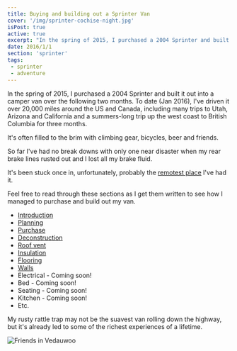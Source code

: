 ```yaml
---
title: Buying and building out a Sprinter Van
cover: '/img/sprinter-cochise-night.jpg'
isPost: true
active: true
excerpt: "In the spring of 2015, I purchased a 2004 Sprinter and built it out into a camper van over the following two months. To date (Jan 2016), I've driven it over 20,000 miles around the US and Canada, including many trips to Utah, Arizona and California and a summers-long trip up the west coast to British Columbia for three months. My rusty rattle trap may not be the suavest van rolling down the highway, but it's already led to some of the richest experiences of a lifetime."
date: 2016/1/1
section: 'sprinter'
tags:
 - sprinter
 - adventure
---
```


In the spring of 2015, I purchased a 2004 Sprinter and built it out into a camper van over the following two months. To date (Jan 2016), I've driven it over 20,000 miles around the US and Canada, including many trips to Utah, Arizona and California and a summers-long trip up the west coast to British Columbia for three months.

It's often filled to the brim with climbing gear, bicycles, beer and friends.

So far I've had no break downs with only one near disaster when my rear brake lines rusted out and I lost all my brake fluid.

It's been stuck once in, unfortunately, probably the [remotest place](https://www.google.com/maps/place/Unnamed+Rd,+Powell+River,+BC+V8A,+Canada/@50.1753944,-124.2286814,17z/data=!3m1!4b1!4m2!3m1!1s0x548788c55e98315b:0xa3938f36131619e!5m1!1e4) I've had it.

Feel free to read through these sections as I get them written to see how I managed to purchase and build out my van.

- [Introduction](/2016/01/05/introduction/)
- [Planning](/2016/01/06/planning/)
- [Purchase](/2016/01/24/sprinter-purchase/)
- [Deconstruction](/2016/01/25/deconstruction/)
- [Roof vent](/2016/01/26/roof-vent/)
- [Insulation](/2016/01/28/insulation/)
- [Flooring](/2016/02/01/flooring/)
- [Walls](/2016/02/05/walls/)
- Electrical - Coming soon!
- Bed - Coming soon!
- Seating - Coming soon!
- Kitchen - Coming soon!
- Etc.

My rusty rattle trap may not be the suavest van rolling down the highway, but it's already led to some of the richest experiences of a lifetime.

![Friends in Vedauwoo](/img/sprinter-friends.jpg)
